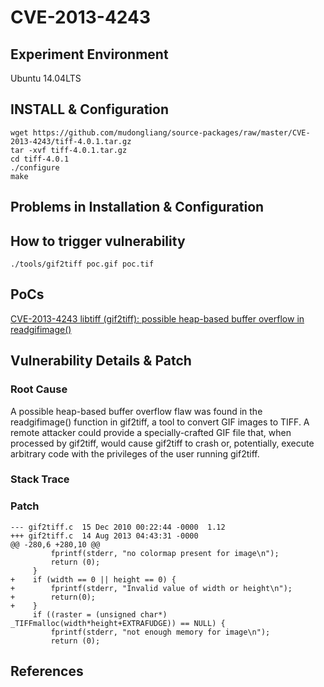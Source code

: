 # CVE-2013-4243

## Experiment Environment

Ubuntu 14.04LTS

## INSTALL & Configuration

```
wget https://github.com/mudongliang/source-packages/raw/master/CVE-2013-4243/tiff-4.0.1.tar.gz
tar -xvf tiff-4.0.1.tar.gz
cd tiff-4.0.1
./configure
make
```

## Problems in Installation & Configuration


## How to trigger vulnerability

```
./tools/gif2tiff poc.gif poc.tif
```

## PoCs

[CVE-2013-4243 libtiff (gif2tiff): possible heap-based buffer overflow in readgifimage()](http://bugzilla.maptools.org/show_bug.cgi?id=2451#c10)

## Vulnerability Details & Patch

### Root Cause

A possible heap-based buffer overflow flaw was found in the readgifimage()
function in gif2tiff, a tool to convert GIF images to TIFF. A remote attacker
could provide a specially-crafted GIF file that, when processed by gif2tiff,
would cause gif2tiff to crash or, potentially, execute arbitrary code with the
privileges of the user running gif2tiff.

### Stack Trace

### Patch

```
--- gif2tiff.c	15 Dec 2010 00:22:44 -0000	1.12
+++ gif2tiff.c	14 Aug 2013 04:43:31 -0000
@@ -280,6 +280,10 @@
         fprintf(stderr, "no colormap present for image\n");
         return (0);
     }
+    if (width == 0 || height == 0) {
+        fprintf(stderr, "Invalid value of width or height\n");
+        return(0);
+    }
     if ((raster = (unsigned char*) _TIFFmalloc(width*height+EXTRAFUDGE)) == NULL) {
         fprintf(stderr, "not enough memory for image\n");
         return (0);
```

## References
